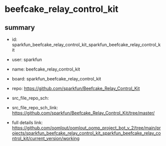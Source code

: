 # beefcake_relay_control_kit
 
## summary 
* id: sparkfun_beefcake_relay_control_kit_sparkfun_beefcake_relay_control_kit
* user: sparkfun
* name: beefcake_relay_control_kit
* board: sparkfun_beefcake_relay_control_kit
* repo: https://github.com/sparkfun/Beefcake_Relay_Control_Kit



* src_file_repo_sch: 
* src_file_repo_sch_link: https://github.com/sparkfun/Beefcake_Relay_Control_Kit/tree/master/
* full details link: https://github.com/oomlout/oomlout_oomp_project_bot_v_2/tree/main/projects/sparkfun_beefcake_relay_control_kit_sparkfun_beefcake_relay_control_kit/current_version/working  







